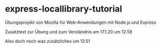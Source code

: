 # express-locallibrary-tutorial
Übungsprojekt von Mozilla für Web-Anwendungen mit Node.js und Express

Zusatztext zur Übung und zum Verständnis am 17.1.20 um 12.58

Also doch noch was zusätzliches um 13.51
